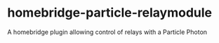 # homebridge-particle-relaymodule
A homebridge plugin allowing control of relays with a Particle Photon
